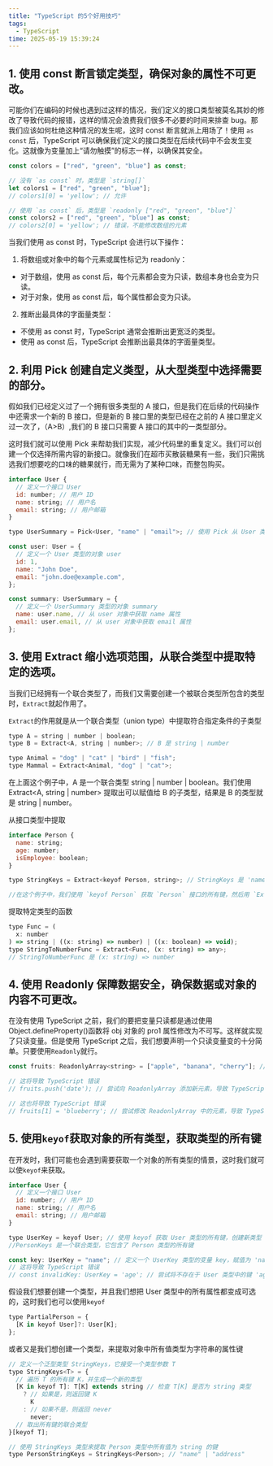 ```yaml
---
title: "TypeScript 的5个好用技巧"
tags:
  - TypeScript
time: 2025-05-19 15:39:24
---
```


## 1\. 使用 const 断言锁定类型，确保对象的属性不可更改。

可能你们在编码的时候也遇到过这样的情况，我们定义的接口类型被莫名其妙的修改了导致代码的报错，这样的情况会浪费我们很多不必要的时间来排查 bug。那我们应该如何杜绝这种情况的发生呢，这时 const 断言就派上用场了！使用 `as const` 后，TypeScript 可以确保我们定义的接口类型在后续代码中不会发生变化。这就像为变量加上“请勿触摸”的标志一样，以确保其安全。

```js
const colors = ["red", "green", "blue"] as const;

// 没有 `as const` 时，类型是 `string[]`
let colors1 = ["red", "green", "blue"];
// colors1[0] = 'yellow'; // 允许

// 使用 `as const` 后，类型是 `readonly ["red", "green", "blue"]`
const colors2 = ["red", "green", "blue"] as const;
// colors2[0] = 'yellow'; // 错误，不能修改数组的元素
```

当我们使用 as const 时，TypeScript 会进行以下操作：

1.  将数组或对象中的每个元素或属性标记为 readonly：

- 对于数组，使用 as const 后，每个元素都会变为只读，数组本身也会变为只读。
- 对于对象，使用 as const 后，每个属性都会变为只读。

2.  推断出最具体的字面量类型：

- 不使用 as const 时，TypeScript 通常会推断出更宽泛的类型。
- 使用 as const 后，TypeScript 会推断出最具体的字面量类型。

## 2\. 利用 Pick 创建自定义类型，从大型类型中选择需要的部分。

假如我们已经定义过了一个拥有很多类型的 A 接口，但是我们在后续的代码操作中还需求一个新的 B 接口，但是新的 B 接口里的类型已经在之前的 A 接口里定义过一次了，（A>B）,我们的 B 接口只需要 A 接口的其中的一类型部分。

这时我们就可以使用 Pick 来帮助我们实现，减少代码里的重复定义。我们可以创建一个仅选择所需内容的新接口。就像我们在超市买散装糖果有一些，我们只需挑选我们想要吃的口味的糖果就行，而无需为了某种口味，而整包购买。

```js
interface User {
  // 定义一个接口 User
  id: number; // 用户 ID
  name: string; // 用户名
  email: string; // 用户邮箱
}

type UserSummary = Pick<User, "name" | "email">; // 使用 Pick 从 User 类型中选择 'name' 和 'email' 属性，创建新类型 UserSummary

const user: User = {
  // 定义一个 User 类型的对象 user
  id: 1,
  name: "John Doe",
  email: "john.doe@example.com",
};

const summary: UserSummary = {
  // 定义一个 UserSummary 类型的对象 summary
  name: user.name, // 从 user 对象中获取 name 属性
  email: user.email, // 从 user 对象中获取 email 属性
};
```

## 3\. 使用 Extract 缩小选项范围，从联合类型中提取特定的选项。

当我们已经拥有一个联合类型了，而我们又需要创建一个被联合类型所包含的类型时，`Extract`就起作用了。

`Extract`的作用就是从一个联合类型（union type）中提取符合指定条件的子类型

```js
type A = string | number | boolean;
type B = Extract<A, string | number>; // B 是 string | number

type Animal = "dog" | "cat" | "bird" | "fish";
type Mammal = Extract<Animal, "dog" | "cat">;
```

在上面这个例子中，A 是一个联合类型 string | number | boolean。我们使用 Extract<A, string | number> 提取出可以赋值给 B 的子类型，结果是 B 的类型就是 string | number。

从接口类型中提取

```js
interface Person {
  name: string;
  age: number;
  isEmployee: boolean;
}

type StringKeys = Extract<keyof Person, string>; // StringKeys 是 'name'

//在这个例子中，我们使用 `keyof Person` 获取 `Person` 接口的所有键，然后用 `Extract` 提取出键为 `string` 类型的键，结果是 `'name'`。
```

提取特定类型的函数

```js
type Func = (
  x: number
) => string | ((x: string) => number) | ((x: boolean) => void);
type StringToNumberFunc = Extract<Func, (x: string) => any>;
// StringToNumberFunc 是 (x: string) => number
```

## 4\. 使用 Readonly 保障数据安全，确保数据或对象的内容不可更改。

在没有使用 TypeScript 之前，我们的要把变量只读都是通过使用 Object.defineProperty()函数将 obj 对象的 pro1 属性修改为不可写。这样就实现了只读变量。但是使用 TypeScript 之后，我们想要声明一个只读变量变的十分简单。只要使用`Readonly`就行。

```js
const fruits: ReadonlyArray<string> = ["apple", "banana", "cherry"]; // 定义一个 ReadonlyArray 类型的数组 fruits，不可修改

// 这将导致 TypeScript 错误
// fruits.push('date'); // 尝试向 ReadonlyArray 添加新元素，导致 TypeScript 错误

// 这也将导致 TypeScript 错误
// fruits[1] = 'blueberry'; // 尝试修改 ReadonlyArray 中的元素，导致 TypeScript 错误
```

## 5\. 使用`keyof`获取对象的所有类型，获取类型的所有键

在开发时，我们可能也会遇到需要获取一个对象的所有类型的情景，这时我们就可以使`keyof`来获取。

```js
interface User {
  // 定义一个接口 User
  id: number; // 用户 ID
  name: string; // 用户名
  email: string; // 用户邮箱
}

type UserKey = keyof User; // 使用 keyof 获取 User 类型的所有键，创建新类型 UserKey
//PersonKeys 是一个联合类型，它包含了 Person 类型的所有键

const key: UserKey = "name"; // 定义一个 UserKey 类型的变量 key，赋值为 'name'
// 这将导致 TypeScript 错误
// const invalidKey: UserKey = 'age'; // 尝试将不存在于 User 类型中的键 'age' 赋值给 UserKey 类型的变量，导致 TypeScript 错误
```

假设我们想要创建一个类型，并且我们想把 User 类型中的所有属性都变成可选的，这时我们也可以使用`keyof`

```js
type PartialPerson = {
  [K in keyof User]?: User[K];
};
```

或者又是我们想创建一个类型，来提取对象中所有值类型为字符串的属性键

```js
// 定义一个泛型类型 StringKeys，它接受一个类型参数 T
type StringKeys<T> = {
  // 遍历 T 的所有键 K，并生成一个新的类型
  [K in keyof T]: T[K] extends string // 检查 T[K] 是否为 string 类型
    ? // 如果是，则返回键 K
      K
    : // 如果不是，则返回 never
      never;
  // 取出所有键的联合类型
}[keyof T];

// 使用 StringKeys 类型来提取 Person 类型中所有值为 string 的键
type PersonStringKeys = StringKeys<Person>; // "name" | "address"
```
